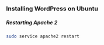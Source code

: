 ### Installing WordPress on Ubuntu

##### Restarting Apache 2
```bash
sudo service apache2 restart
```
